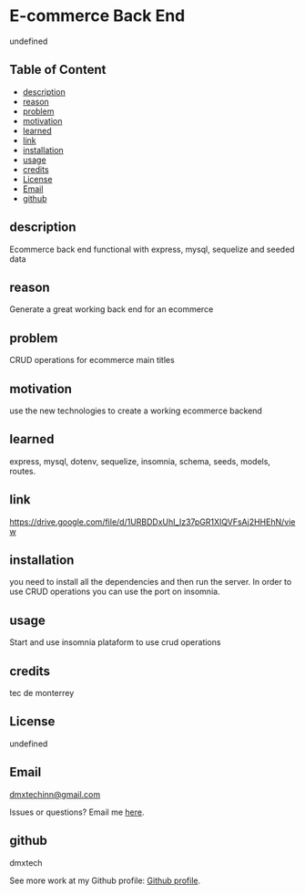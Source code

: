 
  # E-commerce Back End

   undefined

  ## Table of Content
  
  - [description](#description)
  - [reason](#reason)
  - [problem](#problem)
  - [motivation](#motivation)
  - [learned](#learned)
  - [link](#link)
  - [installation](#installation)
  - [usage](#usage)
  - [credits](#credits)
  - [License](#License)
  - [Email](#Email)
  - [github](#github)

  ## description
  Ecommerce back end functional with express, mysql, sequelize and seeded data

  ## reason
  Generate a great working back end for an ecommerce

  ## problem
  CRUD operations for ecommerce main titles

  ## motivation
  use the new technologies to create a working ecommerce backend

  ## learned
  express, mysql, dotenv, sequelize, insomnia, schema, seeds, models, routes.

  ## link
  https://drive.google.com/file/d/1URBDDxUhI_Iz37pGR1XIQVFsAj2HHEhN/view

  ## installation
  you need to install all the dependencies and then run the server. In order to use CRUD operations you can use the port on insomnia.

  ## usage
  Start and use insomnia plataform to use crud operations

  ## credits
  tec de monterrey

  ## License
  undefined

  ## Email
  dmxtechinn@gmail.com

  Issues or questions? Email me [here](mailto:dmxtechinn@gmail.com).

  ## github
  dmxtech

  
 See more work at my Github profile: [Github profile](https://github.com/dmxtech).
